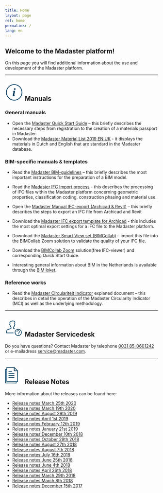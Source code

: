 ```yaml
---
title: Home
layout: page
ref: home
permalink: /
lang: en
---
```


## Welcome to the Madaster platform!
On this page you will find additional information about the use and development of the Madaster platform.

---

## <img class="header-img" src="/assets/images/767.svg"> Manuals

### General manuals

 * Open the <a href="https://docs.madaster.com/files/Madaster_Quick_Start_Guide.pdf" target="_blank">Madaster Quick Start Guide</a> – this briefly describes the necessary steps from registration to the creation of a materials passport in Madaster.
 * Download the <a href="https://docs.madaster.com/files/Madaster%20Materiaal%20Lijst%202019%20NL%20UK.xlsx">Madaster Material List 2019 EN UK</a> - it displays the materials in Dutch and English that are standard in the Madaster database.

### BIM-specific manuals & templates

 * Read the <a href="https://docs.madaster.com/files/Madaster_BIM-IFC_guidelines.pdf" target="_blank">Madaster BIM-guidelines</a> – this briefly describes the most important instructions for the preparation of a BIM model.
 * Read the <a href="https://docs.madaster.com/files/Madaster - IFC import proces - ENG.pdf" target="_blank">Madaster IFC Import process</a> - this describes the processing of IFC files within the Madaster platform concerning geometric properties, classification coding, construction phasing and material use.
 * Open the <a href="https://docs.madaster.com/files/Manual - IFC export Archicad 21 and Revit (UK) v1.0.pdf" target="_blank">Madaster Manual IFC-export (Archicad & Revit)</a> – this briefly describes the steps to export an IFC file from Archicad and Revit
 * Download the <a href="https://docs.madaster.com/files/Archicad_ExportTemplate.tpl" target="_blank">Madaster IFC export template for Archicad</a> - this includes the most optimal export settings for a IFC file to the Madaster platform.
 * Download the <a href="http://www.bimcollab.com/en/Support/Support/Downloads/BIMcollab-ZOOM" target="_blank">Madaster Smart View set (BIMCollab)</a> – import this file into the BIMCollab Zoom solution to validate the quality of your IFC file.
 * Download the <a href="http://www.bimcollab.com/en/Support/Support/Downloads/BIMcollab-ZOOM" target="_blank">BIMCollab Zoom</a> solution(free IFC-viewer) and corresponding Quick Start Guide.
 
 * Interesting general information about BIM in the Netherlands is available through the <a href="https://www.bimloket.nl/BIMbasicIDM" target="_blank">BIM loket</a>.  

### Reference works

 * Read the <a href="https://docs.madaster.com/files/Madaster_Circularity_Indicator_explained_v1.1.pdf" target="_blank">Madaster Circulariteit Indicator</a> explaned document – this describes in detail the operation of the Madaster Circularity Indicator (MCI) as well as the underlying methodology.
 
---

## <img class="header-img" src="/assets/images/771.svg"> Madaster Servicedesk
Do you have questions? Contact Madaster by telephone [0031 85-0601242](tel:+31850601242) or e-mailadress <service@madaster.com>.

---

## <img class="header-img" src="/assets/images/770.svg"> Release Notes

More information about the releases can be found here:

* <a href="https://docs.madaster.com/files/Releasenotes_Release_2020_03_UK.pdf" target="_blank">Release notes March 25th 2020</a>
* <a href="https://docs.madaster.com/files/Releasenotes_Release_2020_0102_UK.pdf" target="_blank">Release notes March 19th 2020</a>
* <a href="https://docs.madaster.com/files/Releasenotes_Release_2019.8_en.pdf" target="_blank">Release notes August 29th 2019</a>
* <a href="https://docs.madaster.com/files/Releasenotes_Release_2019.3_en.pdf" target="_blank">Release notes April 1st 2019</a>
* <a href="https://docs.madaster.com/files/Releasenotes_Release_2019.2_en.pdf" target="_blank">Release notes February 12th 2019</a>
* <a href="https://docs.madaster.com/files/Releasenotes_Release_2019.1_en.pdf" target="_blank">Release notes January 21st 2019</a>
* <a href="https://docs.madaster.com/files/Releasenotes_Release_2018.12_en.pdf" target="_blank">Release notes December 10th 2018</a>
* <a href="https://docs.madaster.com/files/Releasenotes_Release_2018.9_en.pdf" target="_blank">Release notes October 29th 2018</a>
* <a href="https://docs.madaster.com/files/Releasenotes_Release_2018.8_en.pdf" target="_blank">Release notes August 27th 2018</a>
* <a href="https://docs.madaster.com/files/Releasenotes_Release_2018.7_en.pdf" target="_blank">Release notes August 7th 2018</a>
* <a href="https://docs.madaster.com/files/Releasenotes_Release_2018.6_en.pdf" target="_blank">Release notes July 16th 2018</a>
* <a href="https://docs.madaster.com/files/Releasenotes_Release_2018.5_en.pdf" target="_blank">Release notes June 25th 2018</a>
* <a href="https://docs.madaster.com/files/Releasenotes_Release_2018.4_en.pdf" target="_blank">Release notes June 4th 2018</a>
* <a href="https://docs.madaster.com/files/Releasenotes_Release_2018.3_en.pdf" target="_blank">Release notes April 26th 2018</a>
* <a href="https://docs.madaster.com/files/Releasenotes_Release_2018.2_en.pdf" target="_blank">Release notes March 29th 2018</a>
* <a href="https://docs.madaster.com/files/Releasenotes_Release_2018.1_en.pdf" target="_blank">Release notes March 8th 2018</a>
* <a href="https://docs.madaster.com/files/Releasenotes_Release_2017.1_en.pdf" target="_blank">Release notes December 15th 2017</a>
